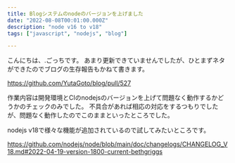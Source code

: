 ```yaml
---
title: Blogシステムのnodeのバージョンを上げました
date: "2022-08-08T00:01:00.000Z"
description: "node v16 to v18"
tags: ["javascript", "nodejs", "blog"]

---
```


こんにちは、.ごっちです。 あまり更新できていませんでしたが、ひとまずネタができたのでブログの生存報告もかねて書きます。

https://github.com/YutaGoto/blog/pull/527

作業内容は開発環境とCIのnodejsのバージョンを上げて問題なく動作するかどうかのチェックのみでした。
不具合があれば相応の対応をするつもりでしたが、問題なく動作したのでこのままといったところでした。

nodejs v18で様々な機能が追加されているので試してみたいところです。

https://github.com/nodejs/node/blob/main/doc/changelogs/CHANGELOG_V18.md#2022-04-19-version-1800-current-bethgriggs
